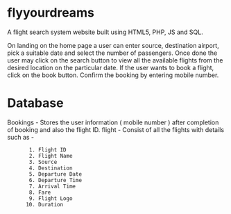 # flyyourdreams
A flight search system website built using HTML5, PHP, JS and SQL.

On landing on the home page a user can enter source, destination airport, pick a suitable date and select the number of passengers. Once done the user may click on the search button to view all the available flights from the desired location on the particular date. If the user wants to book a flight, click on the book button. Confirm the booking by entering mobile number. 

# Database

Bookings - Stores the user information ( mobile number ) after completion of booking and also the flight ID.
flight   - Consist of all the flights with details such as -
          
           1. Flight ID
           2. Flight Name
           3. Source
           4. Destination
           5. Departure Date
           6. Departure Time
           7. Arrival Time 
           8. Fare 
           9. Flight Logo
          10. Duration
          

